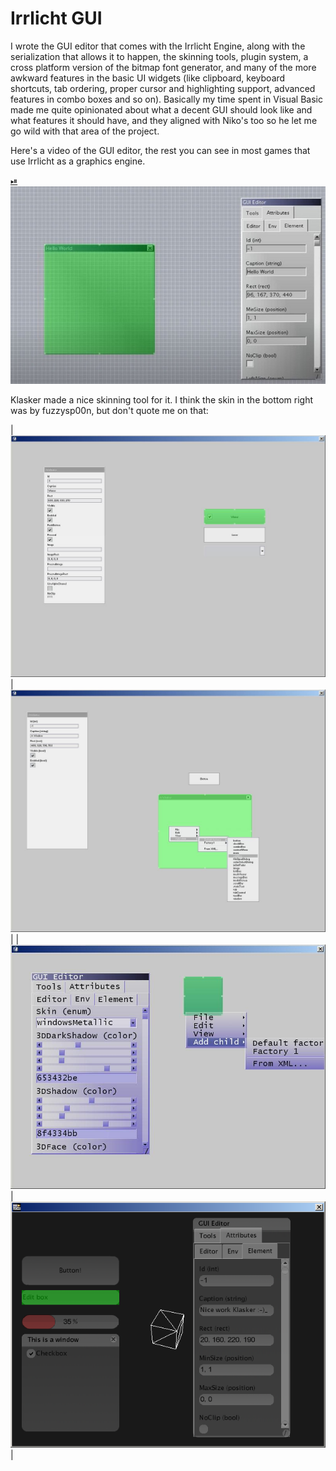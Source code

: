 # Irrlicht GUI

I wrote the GUI editor that comes with the Irrlicht Engine, along with the
serialization that allows it to happen, the skinning tools, plugin system,
a cross platform version of the bitmap font generator, and many of the more
awkward features in the basic UI widgets (like clipboard, keyboard shortcuts,
tab ordering, proper cursor and highlighting support, advanced features in
combo boxes and so on). Basically my time spent in Visual Basic made me quite
opinionated about what a decent GUI should look like and what features it
should have, and they aligned with Niko's too so he let me go wild with that
area of the project.

Here's a video of the GUI editor, the rest you can see in most games that use
Irrlicht as a graphics engine.

[⏯
![screenshot](gui.jpg)](https://youtu.be/jLzZuTiPqpk)

Klasker made a nice skinning tool for it. I think the skin in the bottom right
was by fuzzysp00n, but don't quote me on that:

| ![1](1.jpg)  | ![2](2.jpg)       |
| ![3](3.jpg)  | ![k](klasker.png) |


